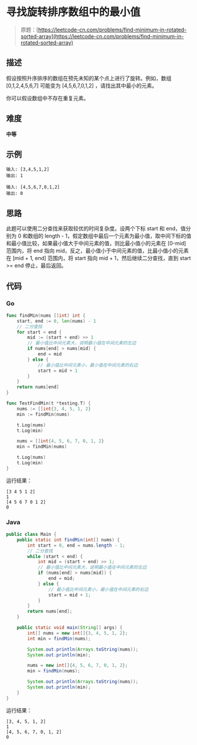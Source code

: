 # 寻找旋转排序数组中的最小值

> 原题：[https://leetcode-cn.com/problems/find-minimum-in-rotated-sorted-array](https://leetcode-cn.com/problems/find-minimum-in-rotated-sorted-array)

## 描述

假设按照升序排序的数组在预先未知的某个点上进行了旋转。例如，数组 [0,1,2,4,5,6,7] 可能变为 [4,5,6,7,0,1,2] ，请找出其中最小的元素。

你可以假设数组中不存在重复元素。

## 难度

**中等**

## 示例

```
输入: [3,4,5,1,2]
输出: 1
```

```
输入: [4,5,6,7,0,1,2]
输出: 0
```

## 思路

此题可以使用二分查找来获取较优的时间复杂度。设两个下标 start 和 end，值分别为 0 和数组的 length - 1，假定数组中最后一个元素为最小值，取中间下标的值和最小值比较，如果最小值大于中间元素的值，则比最小值小的元素在 [0-mid] 范围内，将 end 指向 mid，反之，最小值小于中间元素的值，比最小值小的元素在 [mid + 1, end] 范围内，将 start 指向 mid + 1，然后继续二分查找，直到 start >= end 停止，最后返回。

## 代码

### Go

```go
func findMin(nums []int) int {
    start, end := 0, len(nums) - 1
    // 二分查找
    for start < end {
        mid := (start + end) >> 1
        // 最小值比中间元素大，说明最小值在中间元素的左边
        if nums[end] > nums[mid] {
            end = mid
        } else {
            // 最小值比中间元素小，最小值在中间元素的右边
            start = mid + 1
        }
    }
    return nums[end]
}
```

```go
func TestFindMin(t *testing.T) {
    nums := []int{3, 4, 5, 1, 2}
    min := findMin(nums)

    t.Log(nums)
    t.Log(min)

    nums = []int{4, 5, 6, 7, 0, 1, 2}
    min = findMin(nums)

    t.Log(nums)
    t.Log(min)
}
```

运行结果：

```
[3 4 5 1 2]
1
[4 5 6 7 0 1 2]
0
```

### Java

```java
public class Main {
    public static int findMin(int[] nums) {
        int start = 0, end = nums.length - 1;
        // 二分查找
        while (start < end) {
            int mid = (start + end) >> 1;
            // 最小值比中间元素大，说明最小值在中间元素的左边
            if (nums[end] > nums[mid]) {
                end = mid;
            } else {
                // 最小值比中间元素小，最小值在中间元素的右边
                start = mid + 1;
            }
        }
        return nums[end];
    }

    public static void main(String[] args) {
        int[] nums = new int[]{3, 4, 5, 1, 2};
        int min = findMin(nums);

        System.out.println(Arrays.toString(nums));
        System.out.println(min);

        nums = new int[]{4, 5, 6, 7, 0, 1, 2};
        min = findMin(nums);

        System.out.println(Arrays.toString(nums));
        System.out.println(min);
    }
}
```

运行结果：

```
[3, 4, 5, 1, 2]
1
[4, 5, 6, 7, 0, 1, 2]
0
```

